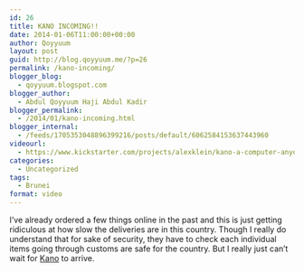 ```yaml
---
id: 26
title: KANO INCOMING!!
date: 2014-01-06T11:00:00+00:00
author: Qoyyuum
layout: post
guid: http://blog.qoyyuum.me/?p=26
permalink: /kano-incoming/
blogger_blog:
  - qoyyuum.blogspot.com
blogger_author:
  - Abdul Qoyyuum Haji Abdul Kadir
blogger_permalink:
  - /2014/01/kano-incoming.html
blogger_internal:
  - /feeds/1705353048896399216/posts/default/6062584153637443960
videourl:
  - https://www.kickstarter.com/projects/alexklein/kano-a-computer-anyone-can-make/widget/video.html
categories:
  - Uncategorized
tags:
  - Brunei
format: video
---
```

<div style="clear: both; text-align: left;">
  I&#8217;ve already ordered a few things online in the past and this is just getting ridiculous at how slow the deliveries are in this country. Though I really do understand that for sake of security, they have to check each individual items going through customs are safe for the country. But I really just can&#8217;t wait for <a href="http://kano.me/" target="_blank">Kano</a> to arrive.
</div>

<div style="clear: both; text-align: left;">
</div>